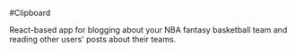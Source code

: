 #Clipboard

React-based app for blogging about your NBA fantasy basketball team and reading other users' posts about their teams.
